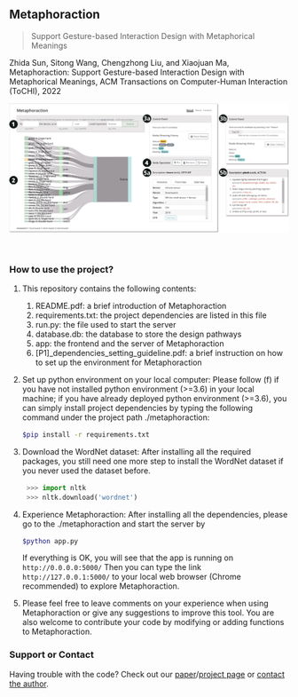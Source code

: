 ## Metaphoraction
> Support Gesture-based Interaction Design with Metaphorical Meanings

Zhida Sun, Sitong Wang, Chengzhong Liu, and Xiaojuan Ma, Metaphoraction: Support Gesture-based Interaction Design with Metaphorical Meanings, ACM Transactions on Computer-Human Interaction (ToCHI), 2022

![](images/interface.jpg)

<br />

### How to use the project?

1. This repository contains the following contents:
    1. README.pdf: a brief introduction of Metaphoraction
    2. requirements.txt: the project dependencies are listed in this file
    3. run.py: the file used to start the server
    4. database.db: the database to store the design pathways
    5. app: the frontend and the server of Metaphoraction
    6. [P1]_dependencies_setting_guideline.pdf: a brief instruction on how to set up the environment for Metaphoraction

2. Set up python environment on your local computer: Please follow (f) if you have not installed python environment (>=3.6) in your local machine; if you have already deployed python environment (>=3.6), you can simply install project dependencies by typing the following command under the project path ./metaphoraction:

    ```bash
    $pip install -r requirements.txt
    ```


3. Download the WordNet dataset: After installing all the required packages, you still need one more step to install the WordNet dataset if you never used the dataset before.

    ```python
     >>> import nltk
     >>> nltk.download('wordnet')
    ```


4. Experience Metaphoraction: After installing all the dependencies, please go to the ./metaphoraction and start the server by

    ```bash
    $python app.py
    ```

    If everything is OK, you will see that the app is running on `http://0.0.0.0:5000/`
    Then you can type the link `http://127.0.0.1:5000/` to your local web browser (Chrome recommended) to explore Metaphoraction.

5. Please feel free to leave comments on your experience when using Metaphoraction or give any suggestions to improve this tool.
You are also welcome to contribute your code by modifying or adding functions to Metaphoraction.


### Support or Contact

Having trouble with the code? Check out our [paper]()/[project page](https://zhdsun.github.io/projects/mim/) or [contact the author](https://zhdsun.github.io/).

